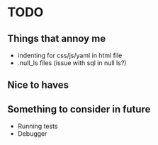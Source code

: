 # TODO

## Things that annoy me

- indenting for css/js/yaml in html file
- .null_ls files (issue with sql in null ls?)

## Nice to haves

## Something to consider in future

- Running tests
- Debugger
